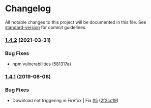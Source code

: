 # Changelog

All notable changes to this project will be documented in this file. See [standard-version](https://github.com/conventional-changelog/standard-version) for commit guidelines.

### [1.4.2](https://github.com/Zenoo/JQuery-csvExport/compare/v1.4.1...v1.4.2) (2021-03-31)


### Bug Fixes

* npm vulnerabilities ([581317a](https://github.com/Zenoo/JQuery-csvExport/commit/581317a14326bbc73eb6a768e3e644455bfc63d1))

### [1.4.1](https://github.com/Zenoo/JQuery-csvExport/compare/v1.4.0...v1.4.1) (2019-08-08)


### Bug Fixes

* Download not triggering in Firefox | Fix [#5](https://github.com/Zenoo/JQuery-csvExport/issues/5) ([2f2cc19](https://github.com/Zenoo/JQuery-csvExport/commit/2f2cc19))
